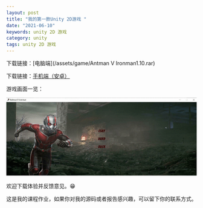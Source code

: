 ```yaml
---
layout: post
title: "我的第一款Unity 2D游戏 "
date: "2021-06-10"
keywords: unity 2D 游戏
category: unity
tags: unity 2D 游戏
---
```


下载链接：[电脑端](/assets/game/Antman V Ironman1.10.rar)

下载链接：[手机端（安卓）](/assets/game/蚁人大战钢铁侠.apk)

游戏画面一览：

![](/assets/imgs/Unity/6sjTsdfPJU6TTBZvpwF11626392072-1626392073.gif)

欢迎下载体验并反馈意见。😁

这是我的课程作业，如果你对我的源码或者报告感兴趣，可以留下你的联系方式。
